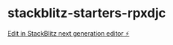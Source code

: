 # stackblitz-starters-rpxdjc

[Edit in StackBlitz next generation editor ⚡️](https://stackblitz.com/~/github.com/macrosequence/stackblitz-starters-rpxdjc)
